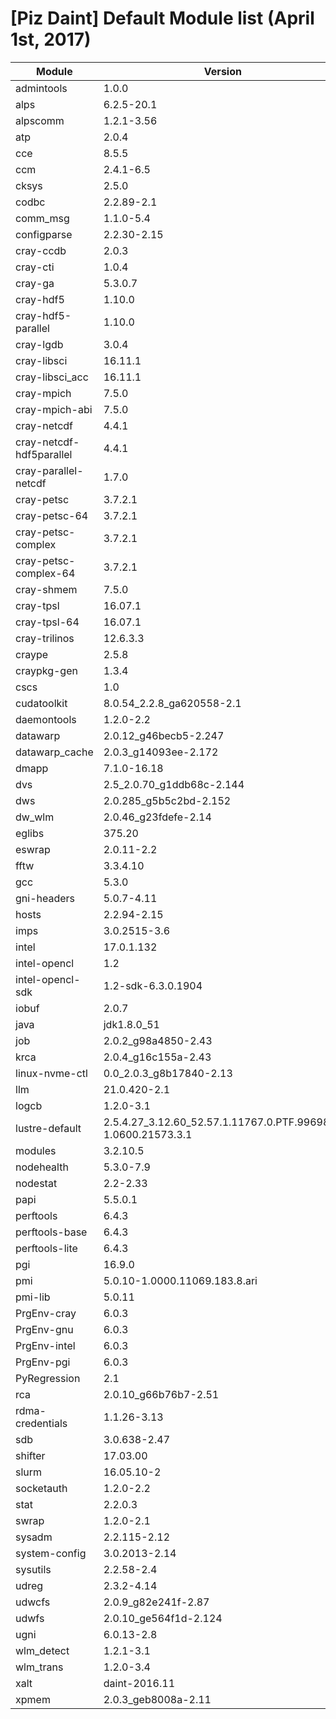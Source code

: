 # [Piz Daint] Default Module list (April 1st, 2017)

Module | Version
---- | ---
admintools  |  1.0.0
alps  |  6.2.5-20.1
alpscomm  |  1.2.1-3.56
atp  |  2.0.4
cce  |  8.5.5
ccm  |  2.4.1-6.5
cksys  |  2.5.0
codbc  |  2.2.89-2.1
comm_msg  |  1.1.0-5.4
configparse  |  2.2.30-2.15
cray-ccdb  |  2.0.3
cray-cti  |  1.0.4
cray-ga  |  5.3.0.7
cray-hdf5  |  1.10.0
cray-hdf5-parallel  |  1.10.0
cray-lgdb  |  3.0.4
cray-libsci  |  16.11.1
cray-libsci_acc  |  16.11.1
cray-mpich  |  7.5.0
cray-mpich-abi  |  7.5.0
cray-netcdf  |  4.4.1
cray-netcdf-hdf5parallel  |  4.4.1
cray-parallel-netcdf  |  1.7.0
cray-petsc  |  3.7.2.1
cray-petsc-64  |  3.7.2.1
cray-petsc-complex  |  3.7.2.1
cray-petsc-complex-64  |  3.7.2.1
cray-shmem  |  7.5.0
cray-tpsl  |  16.07.1
cray-tpsl-64  |  16.07.1
cray-trilinos  |  12.6.3.3
craype  |  2.5.8
craypkg-gen  |  1.3.4
cscs  |  1.0
cudatoolkit  |  8.0.54_2.2.8_ga620558-2.1
daemontools  |  1.2.0-2.2
datawarp  |  2.0.12_g46becb5-2.247
datawarp_cache  |  2.0.3_g14093ee-2.172
dmapp  |  7.1.0-16.18
dvs  |  2.5_2.0.70_g1ddb68c-2.144
dws  |  2.0.285_g5b5c2bd-2.152
dw_wlm  |  2.0.46_g23fdefe-2.14
eglibs  |  375.20
eswrap  |  2.0.11-2.2
fftw  |  3.3.4.10
gcc  |  5.3.0
gni-headers  |  5.0.7-4.11
hosts  |  2.2.94-2.15
imps  |  3.0.2515-3.6
intel  |  17.0.1.132
intel-opencl  |  1.2
intel-opencl-sdk  |  1.2-sdk-6.3.0.1904
iobuf  |  2.0.7
java  |  jdk1.8.0_51
job  |  2.0.2_g98a4850-2.43
krca  |  2.0.4_g16c155a-2.43
linux-nvme-ctl  |  0.0_2.0.3_g8b17840-2.13
llm  |  21.0.420-2.1
logcb  |  1.2.0-3.1
lustre-default  |  2.5.4.27_3.12.60_52.57.1.11767.0.PTF.996988-1.0600.21573.3.1
modules  |  3.2.10.5
nodehealth  |  5.3.0-7.9
nodestat  |  2.2-2.33
papi  |  5.5.0.1
perftools  |  6.4.3
perftools-base  |  6.4.3
perftools-lite  |  6.4.3
pgi  |  16.9.0
pmi  |  5.0.10-1.0000.11069.183.8.ari
pmi-lib  |  5.0.11
PrgEnv-cray  |  6.0.3
PrgEnv-gnu  |  6.0.3
PrgEnv-intel  |  6.0.3
PrgEnv-pgi  |  6.0.3
PyRegression  |  2.1
rca  |  2.0.10_g66b76b7-2.51
rdma-credentials  |  1.1.26-3.13
sdb  |  3.0.638-2.47
shifter  |  17.03.00
slurm  |  16.05.10-2
socketauth  |  1.2.0-2.2
stat  |  2.2.0.3
swrap  |  1.2.0-2.1
sysadm  |  2.2.115-2.12
system-config  |  3.0.2013-2.14
sysutils  |  2.2.58-2.4
udreg  |  2.3.2-4.14
udwcfs  |  2.0.9_g82e241f-2.87
udwfs  |  2.0.10_ge564f1d-2.124
ugni  |  6.0.13-2.8
wlm_detect  |  1.2.1-3.1
wlm_trans  |  1.2.0-3.4
xalt  |  daint-2016.11
xpmem  |  2.0.3_geb8008a-2.11
